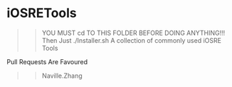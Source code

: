 # iOSRETools
>>YOU MUST cd TO THIS FOLDER BEFORE DOING ANYTHING!!!
>>Then Just ./Installer.sh
A collection of commonly used iOSRE Tools

Pull Requests Are Favoured

>>Naville.Zhang